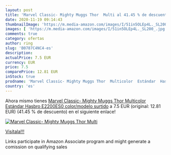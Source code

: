 ```yaml
---
layout: post
title: 'Marvel Classic- Mighty Muggs Thor  Multi al 41.45 % de descuento'
date: 2020-11-19 09:14:43
thumbnailImage: 'https://m.media-amazon.com/images/I/51in5OLEp4L._SL200_.jpg'
images: [ 'https://m.media-amazon.com/images/I/51in5OLEp4L._SL200_.jpg' ]
comments: true
category: ofertas
author: ring
slug: 'B0787C4NC4-es'
description:
actualPrice: 7.5 EUR
currency: EUR
price: 7.5
comparePrice: 12.81 EUR
inStock: true
prodname: 'Marvel Classic- Mighty Muggs Thor  Multicolor  Estándar  Hasbro E2200ES0    color/modelo surtido'
country: 'es'
---
```


Ahora mismo tienes [Marvel Classic- Mighty Muggs Thor  Multicolor  Estándar  Hasbro E2200ES0    color/modelo surtido](https://www.amazon.es/dp/B0787C4NC4/?tag=tolees-21) a 7.5 EUR (original: 12.81 EUR) (41.45 %  de descuento) en el siguiente enlace!

[![Marvel Classic- Mighty Muggs Thor  Multi](https://m.media-amazon.com/images/I/51in5OLEp4L._SL200_.jpg)](https://www.amazon.es/dp/B0787C4NC4/?tag=tolees-21)

[Visítala!!!](https://www.amazon.es/dp/B0787C4NC4/?tag=tolees-21)

Links participate in Amazon Associate program and might generate a comission on qualifying sales
